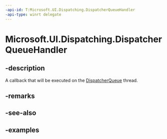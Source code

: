 ```yaml
---
-api-id: T:Microsoft.UI.Dispatching.DispatcherQueueHandler
-api-type: winrt delegate
---
```


# Microsoft.UI.Dispatching.DispatcherQueueHandler

<!--
public delegate void DispatcherQueueHandler();
-->

## -description

A callback that will be executed on the [DispatcherQueue](dispatcherqueue.md) thread.

## -remarks

## -see-also

## -examples
